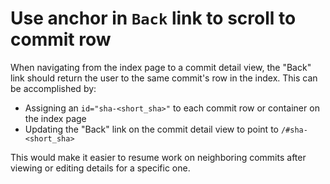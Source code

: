 # Use anchor in `Back` link to scroll to commit row

When navigating from the index page to a commit detail view, the "Back" link should return the user to the same commit's row in the index. This can be accomplished by:

- Assigning an `id="sha-<short_sha>"` to each commit row or container on the index page
- Updating the "Back" link on the commit detail view to point to `/#sha-<short_sha>`

This would make it easier to resume work on neighboring commits after viewing or editing details for a specific one.

